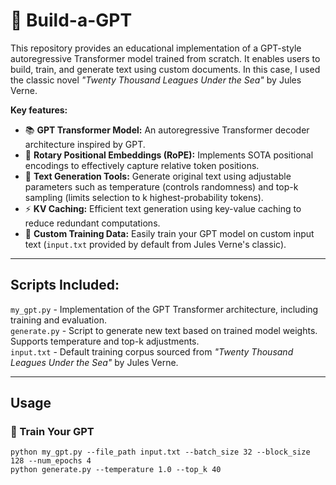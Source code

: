 # 🤖 Build-a-GPT

This  repository provides an educational implementation of a GPT-style autoregressive Transformer model trained from scratch. It enables users to build, train, and generate text using custom documents. In this case, I used the classic novel *"Twenty Thousand Leagues Under the Sea"* by Jules Verne.

**Key features:**

* 📚 **GPT Transformer Model:** An autoregressive Transformer decoder architecture inspired by GPT.
* 🔄 **Rotary Positional Embeddings (RoPE):** Implements SOTA positional encodings to effectively capture relative token positions.
* 🚀 **Text Generation Tools:** Generate original text using adjustable parameters such as temperature (controls randomness) and top-k sampling (limits selection to k highest-probability tokens).
* ⚡ **KV Caching:** Efficient text generation using key-value caching to reduce redundant computations.
* 📖 **Custom Training Data:** Easily train your GPT model on custom input text (`input.txt` provided by default from Jules Verne's classic).

---

## Scripts Included:

`my_gpt.py` - Implementation of the GPT Transformer architecture, including training and evaluation.  
`generate.py` - Script to generate new text based on trained model weights. Supports temperature and top-k adjustments.  
`input.txt` - Default training corpus sourced from *"Twenty Thousand Leagues Under the Sea"* by Jules Verne.  

---

## Usage

### 🧠 Train Your GPT

```example bash
python my_gpt.py --file_path input.txt --batch_size 32 --block_size 128 --num_epochs 4
python generate.py --temperature 1.0 --top_k 40
